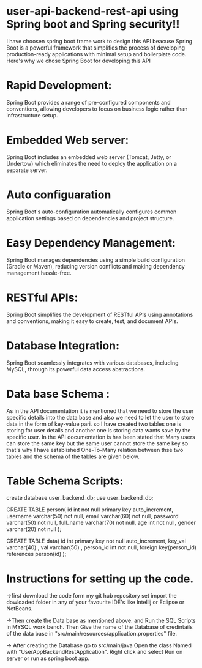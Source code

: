 # user-api-backend-rest-api using Spring boot and Spring security!!
I have choosen spring boot frame work to design this API beacuse
Spring Boot is a powerful framework that simplifies the process of developing production-ready applications with minimal setup and boilerplate code. Here's why we chose Spring Boot for developing this API

# Rapid Development:
Spring Boot provides a range of pre-configured components and conventions, allowing developers to focus on business logic rather than infrastructure setup.
# Embedded Web server:
Spring Boot includes an embedded web server (Tomcat, Jetty, or Undertow) which eliminates the need to deploy the application on a separate server.
# Auto configuaration
Spring Boot's auto-configuration automatically configures common application settings based on dependencies and project structure.
# Easy Dependency Management:
Spring Boot manages dependencies using a simple build configuration (Gradle or Maven), reducing version conflicts and making dependency management hassle-free.
# RESTful APIs:
Spring Boot simplifies the development of RESTful APIs using annotations and conventions, making it easy to create, test, and document APIs.
# Database Integration:
Spring Boot seamlessly integrates with various databases, including MySQL, through its powerful data access abstractions.

# Data base Schema :
As in the API documentation it is mentioned that we need to store the user specific details into the data base and also we need to let the user to store data in the form of key-value pari. so I have created two tables
one is storing for user details and another one is storing data wants save by the specific user. In the API documentation is has been stated that Many users can store the same key but the same user cannot store the same key so that's why I have established One-To-Many relation between thse two tables and the schema of the tables are given below.
# Table Schema Scripts:
create database user_backend_db;
use user_backend_db;

CREATE TABLE person(
	id int not null primary key auto_increment,
    username varchar(50) not null,
    email varchar(60) not null,
    password varchar(50) not null,
    full_name varchar(70) not null,
    age int not null,
    gender varchar(20) not null
);

CREATE TABLE data(
	id int primary key not null auto_increment,
	key_val varchar(40) ,
    val varchar(50) ,
    person_id int not null,
    foreign key(person_id) references person(id)
);
# Instructions for setting up the code.
->first download the code form my git hub repository set import the dowloaded folder in any of your favourite IDE's like Intellij or Eclipse or NetBeans.


->Then create the Data base as mentioned above. and Run the SQL Scripts in MYSQL work bench. Then Give the name of the Database of credintails of the data base in "src/main/resources/application.properties" file.

-> After creating the Database go to src/main/java Open the class Named with "UserAppBackendRestApplication". Right click and select Run on server or run as spring boot app.

